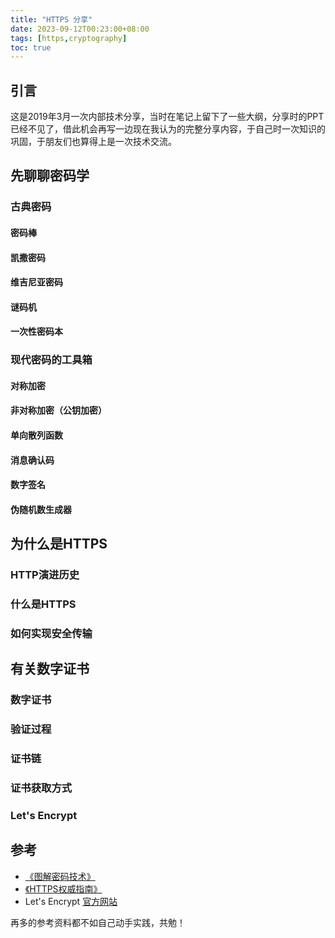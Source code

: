 ```yaml
---
title: "HTTPS 分享"
date: 2023-09-12T00:23:00+08:00
tags: [https,cryptography]
toc: true
---
```


## 引言

这是2019年3月一次内部技术分享，当时在笔记上留下了一些大纲，分享时的PPT已经不见了，借此机会再写一边现在我认为的完整分享内容，于自己时一次知识的巩固，于朋友们也算得上是一次技术交流。

## 先聊聊密码学

### 古典密码

#### 密码棒

#### 凯撒密码

#### 维吉尼亚密码

#### 谜码机

#### 一次性密码本

### 现代密码的工具箱

#### 对称加密

#### 非对称加密（公钥加密）

#### 单向散列函数

#### 消息确认码

#### 数字签名

#### 伪随机数生成器


## 为什么是HTTPS

### HTTP演进历史

### 什么是HTTPS

### 如何实现安全传输


## 有关数字证书

### 数字证书

### 验证过程

### 证书链

### 证书获取方式

### Let's Encrypt

## 参考

* [《图解密码技术》](https://www.ituring.com.cn/book/1737)
* [《HTTPS权威指南》](https://www.ituring.com.cn/book/1734) 
* Let's Encrypt [官方网站](https://letsencrypt.org/zh-cn/)

再多的参考资料都不如自己动手实践，共勉！


